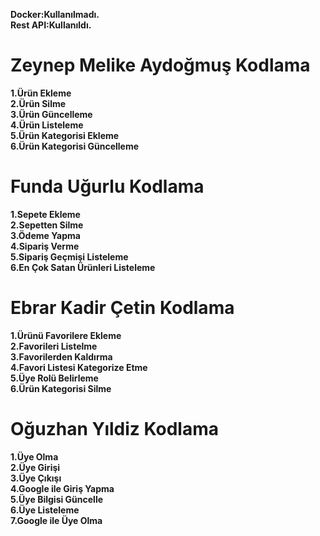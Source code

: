<b>Docker:Kullanılmadı.</b><br>
<b>Rest API:Kullanıldı.</b><br>

# Zeynep Melike Aydoğmuş Kodlama

<b>1.Ürün Ekleme</b><br>
<b>2.Ürün Silme</b><br>
<b>3.Ürün Güncelleme</b><br>
<b>4.Ürün Listeleme</b><br>
<b>5.Ürün Kategorisi Ekleme</b><br>
<b>6.Ürün Kategorisi Güncelleme</b><br> 

# Funda Uğurlu Kodlama
<b>1.Sepete Ekleme</b><br>
<b>2.Sepetten Silme</b><br>
<b>3.Ödeme Yapma</b><br>
<b>4.Sipariş Verme</b><br>
<b>5.Sipariş Geçmişi Listeleme</b><br>
<b>6.En Çok Satan Ürünleri Listeleme</b><br>

# Ebrar Kadir Çetin Kodlama
<b>1.Ürünü Favorilere Ekleme</b><br>
<b>2.Favorileri Listelme</b><br>
<b>3.Favorilerden Kaldırma</b><br>
<b>4.Favori Listesi Kategorize Etme</b><br>
<b>5.Üye Rolü Belirleme</b><br>
<b>6.Ürün Kategorisi Silme</b><br>

# Oğuzhan Yıldiz Kodlama
<b>1.Üye Olma</b><br>
<b>2.Üye Girişi</b><br>
<b>3.Üye Çıkışı</b><br>
<b>4.Google ile Giriş Yapma</b><br>
<b>5.Üye Bilgisi Güncelle</b><br>
<b>6.Üye Listeleme</b><br>
<b>7.Google ile Üye Olma</b><br>






